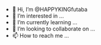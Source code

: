 - 👋 Hi, I’m @HAPPYKINGfutaba
- 👀 I’m interested in ...
- 🌱 I’m currently learning ...
- 💞️ I’m looking to collaborate on ...
- 📫 How to reach me ...

<!---
HAPPYKINGfutaba/HAPPYKINGfutaba is a ✨ special ✨ repository because its `README.md` (this file) appears on your GitHub profile.
You can click the Preview link to take a look at your changes.
--->
